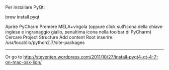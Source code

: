Per installare PyQt:

brew install pyqt

Aprire PyCharm
Premere MELA+virgola (oppure click sull'icona della chiave inglese e ingranaggio giallo, penultima icona nella toolbar di PyCharm)
Cercare Project Structure
Add content Root
inserire: /usr/local/lib/python2.7/site-packages

------

Or go to http://steventen.wordpress.com/2011/10/27/install-pyqt4-qt-4-7-on-mac-osx-lion/
